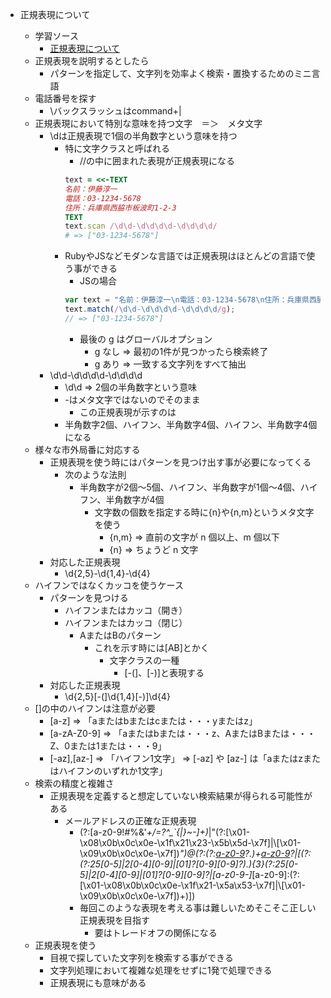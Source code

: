 - 正規表現について
    - 学習ソース
        - [正規表現について][1]    
    - 正規表現を説明するとしたら
        - パターンを指定して、文字列を効率よく検索・置換するためのミニ言語
    - 電話番号を探す
        - \バックスラッシュはcommand+|
    - 正規表現において特別な意味を持つ文字　＝＞　メタ文字
        - \dは正規表現で1個の半角数字という意味を持つ
            - 特に文字クラスと呼ばれる
                - //の中に囲まれた表現が正規表現になる
                ```ruby
                text = <<-TEXT
                名前：伊藤淳一
                電話：03-1234-5678
                住所：兵庫県西脇市板波町1-2-3
                TEXT
                text.scan /\d\d-\d\d\d\d-\d\d\d\d/
                # => ["03-1234-5678"]
                ```
            - RubyやJSなどモダンな言語では正規表現はほとんどの言語で使う事ができる
                - JSの場合
                ```JavaScript
                var text = "名前：伊藤淳一\n電話：03-1234-5678\n住所：兵庫県西脇市板波町1-2-3";
                text.match(/\d\d-\d\d\d\d-\d\d\d\d/g);
                // => ["03-1234-5678"]
                ```
                - 最後の g はグローバルオプション
                    - g なし => 最初の1件が見つかったら検索終了
                    - g あり => 一致する文字列をすべて抽出
        - \d\d-\d\d\d\d-\d\d\d\d
            - \d\d => 2個の半角数字という意味
            - -はメタ文字ではないのでそのまま
                - この正規表現が示すのは
            - 半角数字2個、ハイフン、半角数字4個、ハイフン、半角数字4個になる
    - 様々な市外局番に対応する
        - 正規表現を使う時にはパターンを見つけ出す事が必要になってくる
            - 次のような法則
                - 半角数字が2個～5個、ハイフン、半角数字が1個～4個、ハイフン、半角数字が4個
                    - 文字数の個数を指定する時に{n}や{n,m}というメタ文字を使う
                        - {n,m}  => 直前の文字が n 個以上、m 個以下
                        - {n} => ちょうど n 文字
        - 対応した正規表現
            - \d{2,5}-\d{1,4}-\d{4}
    - ハイフンではなくカッコを使うケース
        - パターンを見つける
            - ハイフンまたはカッコ（開き）
            - ハイフンまたはカッコ（閉じ）
                - AまたはBのパターン
                    - これを示す時には[AB]とかく
                        - 文字クラスの一種
                            - [-(]、[-)]と表現する
        - 対応した正規表現
            - \d{2,5}[-(]\d{1,4}[-)]\d{4}
    - []の中のハイフンは注意が必要
        - [a-z] => 「aまたはbまたはcまたは・・・yまたはz」
        - [a-zA-Z0-9] => 「aまたはbまたは・・・z、AまたはBまたは・・・Z、0または1または・・・9」
        - [-az],[az-] => 「ハイフン1文字」 => [-az] や [az-] は「aまたはzまたはハイフンのいずれか1文字」
    - 検索の精度と複雑さ
        - 正規表現を定義すると想定していない検索結果が得られる可能性がある
            - メールアドレスの正確な正規表現
                - (?:[a-z0-9!#$%&'*+/=?^_`{|}~-]+(?:\.[a-z0-9!#$%&'*+/=?^_`{|}~-]+)*|"(?:[\x01-\x08\x0b\x0c\x0e-\x1f\x21\x23-\x5b\x5d-\x7f]|\\[\x01-\x09\x0b\x0c\x0e-\x7f])*")@(?:(?:[a-z0-9](?:[a-z0-9-]*[a-z0-9])?\.)+[a-z0-9](?:[a-z0-9-]*[a-z0-9])?|\[(?:(?:25[0-5]|2[0-4][0-9]|[01]?[0-9][0-9]?)\.){3}(?:25[0-5]|2[0-4][0-9]|[01]?[0-9][0-9]?|[a-z0-9-]*[a-z0-9]:(?:[\x01-\x08\x0b\x0c\x0e-\x1f\x21-\x5a\x53-\x7f]|\\[\x01-\x09\x0b\x0c\x0e-\x7f])+)\])
                - 毎回このような表現を考える事は難しいためそこそこ正しい正規表現を目指す
                    - 要はトレードオフの関係になる
    - 正規表現を使う
        - 目視で探していた文字列を検索する事ができる
        - 文字列処理において複雑な処理をせずに1発で処理できる
        - 正規表現にも意味がある
    
    
    
    
    
    [1]:[https://qiita.com/jnchito/items/893c887fbf19e17d3ff9]